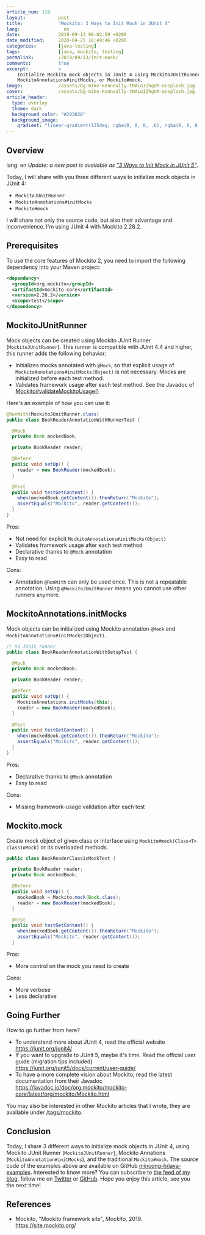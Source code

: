```yaml
---
article_num: 118
layout:            post
title:             "Mockito: 3 Ways to Init Mock in JUnit 4"
lang:                en
date:              2019-09-13 08:02:59 +0200
date_modified:     2020-04-25 16:49:46 +0200
categories:        [java-testing]
tags:              [java, mockito, testing]
permalink:         /2019/09/13/init-mock/
comments:          true
excerpt:           >
    Initialize Mockito mock objects in JUnit 4 using MockitoJUnitRunner,
    MockitoAnnotations#initMocks, or Mockito#mock.
image:             /assets/bg-mike-kenneally-tNALoIZhqVM-unsplash.jpg
cover:             /assets/bg-mike-kenneally-tNALoIZhqVM-unsplash.jpg
article_header:
  type: overlay
  theme: dark
  background_color: "#203028"
  background_image:
    gradient: "linear-gradient(135deg, rgba(0, 0, 0, .6), rgba(0, 0, 0, .4))"
---
```


## Overview

lang:                en
_Update: a new post is available as ["3 Ways to Init Mock in JUnit
5"](/2020/04/19/mockito-junit5/)_.

Today, I will share with you three different ways to initialize mock objects in
JUnit 4:

- `MockitoJUnitRunner`
- `MockitoAnnotations#initMocks`
- `Mockito#mock`

I will share not only the source code, but also their advantage and
inconvenience. I'm using JUnit 4 with Mockito 2.28.2.

## Prerequisites

To use the core features of Mockito 2, you need to import the following
dependency into your Maven project:

```xml
<dependency>
  <groupId>org.mockito</groupId>
  <artifactId>mockito-core</artifactId>
  <version>2.28.2</version>
  <scope>test</scope>
</dependency>
```

## MockitoJUnitRunner

Mock objects can be created using Mockito JUnit Runner (`MockitoJUnitRunner`).
This runner is compatible with JUnit 4.4 and higher, this runner adds the
following behavior:

- Initializes mocks annotated with `@Mock`, so that explicit usage of
  `MockitoAnnotations#initMocks(Object)` is not necessary. Mocks are
  initialized before each test method.
- Validates framework usage after each test method.
  See the Javadoc of [Mockito#validateMockitoUsage()][validateMockitoUsage]

[validateMockitoUsage]: https://site.mockito.org/javadoc/current/org/mockito/Mockito.html#validateMockitoUsage()

Here's an example of how you can use it:

```java
@RunWith(MockitoJUnitRunner.class)
public class BookReaderAnnotationWithRunnerTest {

  @Mock
  private Book mockedBook;

  private BookReader reader;

  @Before
  public void setUp() {
    reader = new BookReader(mockedBook);
  }

  @Test
  public void testGetContent() {
    when(mockedBook.getContent()).thenReturn("Mockito");
    assertEquals("Mockito", reader.getContent());
  }
}
```

Pros:

- Not need for explicit `MockitoAnnotations#initMocks(Object)`
- Validates framework usage after each test method
- Declarative thanks to `@Mock` annotation
- Easy to read

Cons:

- Annotation `@RunWith` can only be used once. This is not a repeatable
  annotation. Using `@MockitoJUnitRunner` means you cannot use other runners
  anymore.

## MockitoAnnotations.initMocks

Mock objects can be initialized using Mockito annotation `@Mock` and
`MockitoAnnotations#initMocks(Object)`.

```java
// no JUnit runner
public class BookReaderAnnotationWithSetupTest {

  @Mock
  private Book mockedBook;

  private BookReader reader;

  @Before
  public void setUp() {
    MockitoAnnotations.initMocks(this);
    reader = new BookReader(mockedBook);
  }

  @Test
  public void testGetContent() {
    when(mockedBook.getContent()).thenReturn("Mockito");
    assertEquals("Mockito", reader.getContent());
  }
}
```

Pros:

- Declarative thanks to `@Mock` annotation
- Easy to read

Cons:

- Missing framework-usage validation after each test

## Mockito.mock

Create mock object of given class or interface using `Mockito#mock(Class<T>
classToMock)` or its overloaded methods.

```java
public class BookReaderClassicMockTest {

  private BookReader reader;
  private Book mockedBook;

  @Before
  public void setUp() {
    mockedBook = Mockito.mock(Book.class);
    reader = new BookReader(mockedBook);
  }

  @Test
  public void testGetContent() {
    when(mockedBook.getContent()).thenReturn("Mockito");
    assertEquals("Mockito", reader.getContent());
  }
```

Pros:

- More control on the mock you need to create

Cons:

- More verbose
- Less declarative

## Going Further

How to go further from here?

- To understand more about JUnit 4, read the official website<br>
  <https://junit.org/junit4/>
- If you want to upgrade to JUnit 5, maybe it's time. Read the official user
  guide (migration tips included)<br>
  <https://junit.org/junit5/docs/current/user-guide/>
- To have a more complete vision about Mockito, read the latest documentation
  from their Javadoc<br>
  <https://javadoc.io/doc/org.mockito/mockito-core/latest/org/mockito/Mockito.html>

You may also be interested in other Mockito articles that I wrote, they are
available under [/tags/mockito](/tags/mockito).

## Conclusion

Today, I share 3 different ways to initialize mock objects in JUnit 4, using
Mockito JUnit Runner (`MockitoJUnitRunner`), Mockito Annations
(`MockitoAnnotation#initMocks`), and the traditional `Mockito#mock`.
The source code of the examples above are available on GitHub
[mincong-h/java-examples](https://github.com/mincong-h/java-examples/tree/blog/mockito-junit4/mockito).
Interested to know more? You can subscribe to [the feed of my blog](/feed.xml),
follow me on [Twitter](https://twitter.com/mincong_h) or
[GitHub](https://github.com/mincong-h/).
Hope you enjoy this article, see you the next time!

## References

- Mockito, "Mockito framework site", _Mockito_, 2019.
  <https://site.mockito.org/>
